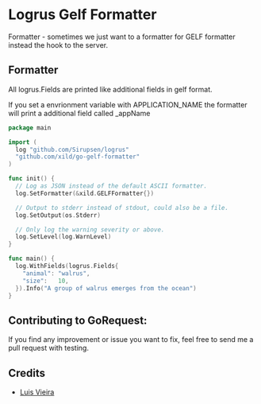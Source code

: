Logrus Gelf Formatter
=========

Formatter - sometimes we just want to a formatter for GELF formatter instead the hook to the server.

## Formatter 

All logrus.Fields are printed like additional fields in gelf format.

If you set a envrionment variable with APPLICATION_NAME the formatter will print 
a additional field called _appName

```go
package main

import (
  log "github.com/Sirupsen/logrus"
  "github.com/xild/go-gelf-formatter"
)

func init() {
  // Log as JSON instead of the default ASCII formatter.
  log.SetFormatter(&xild.GELFFormatter{})

  // Output to stderr instead of stdout, could also be a file.
  log.SetOutput(os.Stderr)

  // Only log the warning severity or above.
  log.SetLevel(log.WarnLevel)
}

func main() {
  log.WithFields(logrus.Fields{
    "animal": "walrus",
    "size":   10,
  }).Info("A group of walrus emerges from the ocean")
}
```


## Contributing to GoRequest:

If you find any improvement or issue you want to fix, feel free to send me a pull request with testing.


## Credits

* [Luis Vieira](https://www.facebook.com/luisxild) 


